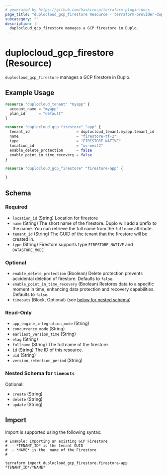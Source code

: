 ```yaml
---
# generated by https://github.com/hashicorp/terraform-plugin-docs
page_title: "duplocloud_gcp_firestore Resource - terraform-provider-duplocloud"
subcategory: ""
description: |-
  duplocloud_gcp_firestore manages a GCP firestore in Duplo.
---
```


# duplocloud_gcp_firestore (Resource)

`duplocloud_gcp_firestore` manages a GCP firestore in Duplo.

## Example Usage

```terraform
resource "duplocloud_tenant" "myapp" {
  account_name = "myapp"
  plan_id      = "default"
}

resource "duplocloud_gcp_firestore" "app" {
  tenant_id                     = duplocloud_tenant.myapp.tenant_id
  name                          = "firestore-tf-2"
  type                          = "FIRESTORE_NATIVE"
  location_id                   = "us-west2"
  enable_delete_protection      = false
  enable_point_in_time_recovery = false
}

resource "duplocloud_gcp_firestore" "firestore-app" {

}
```

<!-- schema generated by tfplugindocs -->
## Schema

### Required

- `location_id` (String) Location for firestore
- `name` (String) The short name of the firestore.  Duplo will add a prefix to the name.  You can retrieve the full name from the `fullname` attribute.
- `tenant_id` (String) The GUID of the tenant that the firestore will be created in.
- `type` (String) Firestore supports type `FIRESTORE_NATIVE` and `DATASTORE_MODE`

### Optional

- `enable_delete_protection` (Boolean) Delete protection prevents accidental deletion of firestore. Defaults to `false`.
- `enable_point_in_time_recovery` (Boolean) Restores data to a specific moment in time, enhancing data protection and recovery capabilities. Defaults to `false`.
- `timeouts` (Block, Optional) (see [below for nested schema](#nestedblock--timeouts))

### Read-Only

- `app_engine_integration_mode` (String)
- `concurrency_mode` (String)
- `earliest_version_time` (String)
- `etag` (String)
- `fullname` (String) The full name of the firestore.
- `id` (String) The ID of this resource.
- `uid` (String)
- `version_retention_period` (String)

<a id="nestedblock--timeouts"></a>
### Nested Schema for `timeouts`

Optional:

- `create` (String)
- `delete` (String)
- `update` (String)

## Import

Import is supported using the following syntax:

```shell
# Example: Importing an existing GCP Firestore
#  - *TENANT_ID* is the tenant GUID
#  - *NAME* is the  name of the Firestore
#

terraform import duplocloud_gcp_firestore.firestore-app *TENANT_ID*/*NAME*
```

